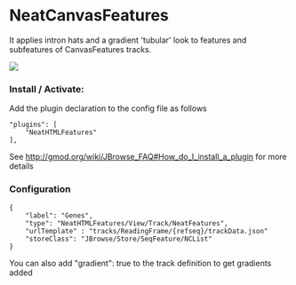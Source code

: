 # NeatCanvasFeatures

It applies intron hats and a gradient 'tubular' look to features and subfeatures of CanvasFeatures tracks.

![](img/example.png?raw=true)


### Install / Activate:

Add the plugin declaration to the config file as follows

    "plugins": [
        "NeatHTMLFeatures"
    ],


See http://gmod.org/wiki/JBrowse_FAQ#How_do_I_install_a_plugin for more details


### Configuration

    {
        "label": "Genes",
        "type": "NeatHTMLFeatures/View/Track/NeatFeatures",
        "urlTemplate" : "tracks/ReadingFrame/{refseq}/trackData.json"
        "storeClass": "JBrowse/Store/SeqFeature/NCList"
    }

You can also add "gradient": true to the track definition to get gradients added

